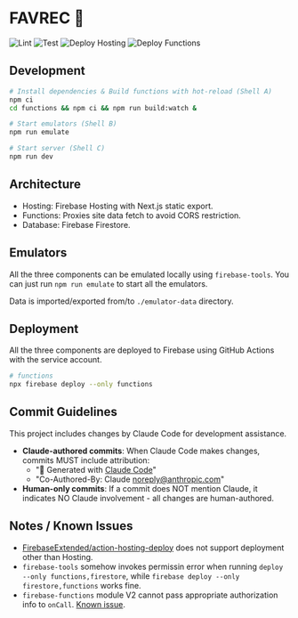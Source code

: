 # FAVREC 💓

![Lint](https://github.com/smallkirby/favrec/actions/workflows/lint.yml/badge.svg)
![Test](https://github.com/smallkirby/favrec/actions/workflows/test.yml/badge.svg)
![Deploy Hosting](https://github.com/smallkirby/favrec/actions/workflows/firebase-hosting.yml/badge.svg)
![Deploy Functions](https://github.com/smallkirby/favrec/actions/workflows/firebase-functions.yml/badge.svg)

## Development

```sh
# Install dependencies & Build functions with hot-reload (Shell A)
npm ci
cd functions && npm ci && npm run build:watch &

# Start emulators (Shell B)
npm run emulate

# Start server (Shell C)
npm run dev
```

## Architecture

- Hosting: Firebase Hosting with Next.js static export.
- Functions: Proxies site data fetch to avoid CORS restriction.
- Database: Firebase Firestore.

## Emulators

All the three components can be emulated locally using `firebase-tools`.
You can just run `npm run emulate` to start all the emulators.

Data is imported/exported from/to `./emulator-data` directory.

## Deployment

All the three components are deployed to Firebase using GitHub Actions with the service account.

```sh
# functions
npx firebase deploy --only functions
```

## Commit Guidelines

This project includes changes by Claude Code for development assistance.

- **Claude-authored commits**: When Claude Code makes changes, commits MUST include attribution:
  - "🤖 Generated with [Claude Code](https://claude.ai/code)"
  - "Co-Authored-By: Claude <noreply@anthropic.com>"
- **Human-only commits**: If a commit does NOT mention Claude, it indicates NO Claude involvement - all changes are human-authored.

## Notes / Known Issues

- [FirebaseExtended/action-hosting-deploy](https://github.com/FirebaseExtended/action-hosting-deploy) does not support deployment other than Hosting.
- `firebase-tools` somehow invokes permissin error when running `deploy --only functions,firestore`, while `firebase deploy --only firestore,functions` works fine.
- `firebase-functions` module V2 cannot pass appropriate authorization info to `onCall`. [Known issue](https://github.com/firebase/firebase-tools/issues/5210).

